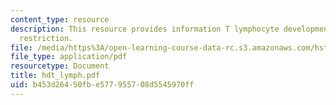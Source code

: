 ```yaml
---
content_type: resource
description: This resource provides information T lymphocyte development, and MHC
  restriction.
file: /media/https%3A/open-learning-course-data-rc.s3.amazonaws.com/hst-176-cellular-and-molecular-immunology-fall-2005/b453d26450fbe577955708d5545970ff_hdt_lymph.pdf
file_type: application/pdf
resourcetype: Document
title: hdt_lymph.pdf
uid: b453d264-50fb-e577-9557-08d5545970ff
---
```

